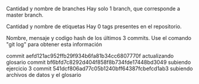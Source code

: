 Cantidad y nombre de branches
Hay solo 1 branch, que corresponde a master branch.

Cantidad y nombre de etiquetas
Hay 0 tags presentes en el repositorio.

Nombre, mensaje y codigo hash de los últimos 3 commits. Use el comando "git log" para obtener esta información

commit aefd121ac952ffb29f934b6fa81b34cc6807770f actualizando glosario
commit bf6bfd7c8292d404f858f8b734fde17448bd3049 subiendo ejercicio 3
commit 541dcf806ad77c05b1240bff64387fcbefcd1ab3 subiendo archivos de datos y el glosario
